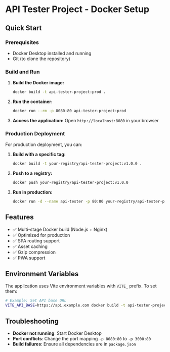 # API Tester Project - Docker Setup

## Quick Start

### Prerequisites

- Docker Desktop installed and running
- Git (to clone the repository)

### Build and Run

1. **Build the Docker image:**

   ```bash
   docker build -t api-tester-project:prod .
   ```

2. **Run the container:**

   ```bash
   docker run --rm -p 8080:80 api-tester-project:prod
   ```

3. **Access the application:**
   Open `http://localhost:8080` in your browser

### Production Deployment

For production deployment, you can:

1. **Build with a specific tag:**

   ```bash
   docker build -t your-registry/api-tester-project:v1.0.0 .
   ```

2. **Push to a registry:**

   ```bash
   docker push your-registry/api-tester-project:v1.0.0
   ```

3. **Run in production:**
   ```bash
   docker run -d --name api-tester -p 80:80 your-registry/api-tester-project:v1.0.0
   ```

## Features

- ✅ Multi-stage Docker build (Node.js + Nginx)
- ✅ Optimized for production
- ✅ SPA routing support
- ✅ Asset caching
- ✅ Gzip compression
- ✅ PWA support

## Environment Variables

The application uses Vite environment variables with `VITE_` prefix. To set them:

```bash
# Example: Set API base URL
VITE_API_BASE=https://api.example.com docker build -t api-tester-project:prod .
```

## Troubleshooting

- **Docker not running**: Start Docker Desktop
- **Port conflicts**: Change the port mapping `-p 8080:80` to `-p 3000:80`
- **Build failures**: Ensure all dependencies are in `package.json`
